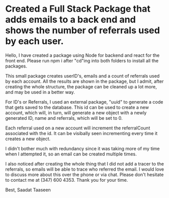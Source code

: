 # Created a Full Stack Package that adds emails to a back end and shows the number of referrals used by each user.

Hello, 
I have created a package using Node for backend and react for the front end. Please run npm i after "cd"ing into both folders to install all the packages.

This small package creates userID's, emails and a count of referrals used by each account. All the results are shown in the package, but I admit, after creating the whole structure, the package can be cleaned up a lot more, and may be used in a better way. 

For ID's or Referrals, I used an external package, "uuid" to generate a code that gets saved to the database. This id can be used to create a new account, which will, in turn, will generate a new  object with a newly generated ID, name and referrals, which will be set to 0.

Each referral used on a new account will increment the referralCount associated with the id. It can be visibally seen incrementing every time it creates a new object. 

I didn't bother much with redundancy since it was taking more of my time when I attempted it, so an email can be created multiple times. 

I also noticed after creating the whole thing that I did not add a tracer to the referrals, so emails will be able to trace who referred the email. I would love to discuss more about this over the phone or via chat. Please don't hesitate to contact me at (347) 600 4353. Thank you for your time.

Best,
Saadat Taaseen